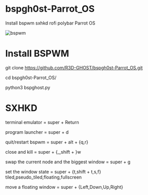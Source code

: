 # bspgh0st-Parrot_OS
Install bspwm sxhkd rofi polybar Parrot OS

![bspwm](https://user-images.githubusercontent.com/94316140/221245910-3c3178ec-623b-4331-b429-1a48a4a7ef2a.png)

# Install BSPWM
git clone https://github.com/R3D-GHOST/bspgh0st-Parrot_OS.git


cd bspgh0st-Parrot_OS/


python3 bspghost.py


# SXHKD 

terminal emulator = super + Return 

program launcher = super + d

quit/restart bspwm = super + alt + {q,r}

close and kill = super + {_,shift + }w
	
swap the current node and the biggest window = super + g

set the window state = super + {t,shift + t,s,f}
tiled,pseudo_tiled,floating,fullscreen

move a floating window = super + {Left,Down,Up,Right}


